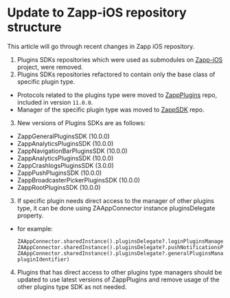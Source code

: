 # Update to Zapp-iOS repository structure

This article will go through recent changes in Zapp iOS repository.

1. Plugins SDKs repositories which were used as submodules on [Zapp-iOS](https://github.com/applicaster/Zapp-iOS) project, were removed.
2. Plugins SDKs repositories refactored to contain only the base class of specific plugin type.
  - Protocols related to the plugins type were moved to [ZappPlugins](https://github.com/applicaster/ZappPlugins-iOS) repo, included in version `11.0.0`.
  - Manager of the specific plugin type was moved to [ZappSDK](https://github.com/applicaster/ZappSDK-iOS) repo.
3. New versions of Plugins SDKs are as follows:
  - ZappGeneralPluginsSDK (10.0.0)
  - ZappAnalyticsPluginsSDK (10.0.0)
  - ZappNavigationBarPluginsSDK (10.0.0)
  - ZappAnalyticsPluginsSDK (10.0.0)
  - ZappCrashlogsPluginsSDK (3.0.0)
  - ZappPushPluginsSDK (10.0.0)
  - ZappBroadcasterPickerPluginsSDK (10.0.0)
  - ZappRootPluginsSDK (10.0.0)

3. If specific plugin needs direct access to the manager of other plugins type, it can be done using ZAAppConnector instance pluginsDelegate property.
  - for example:
    ```
    ZAAppConnector.sharedInstance().pluginsDelegate?.loginPluginsManager?.createWithUserData()
    ZAAppConnector.sharedInstance().pluginsDelegate?.pushNotificationsPluginsManager?.getProviders()
    ZAAppConnector.sharedInstance().pluginsDelegate?.generalPluginsManager?.adapter(by: pluginIdentifier)
    ```

4. Plugins that has direct access to other plugins type managers should be updated to use latest versions of ZappPlugins and remove usage of the other plugins type SDK as not needed.
